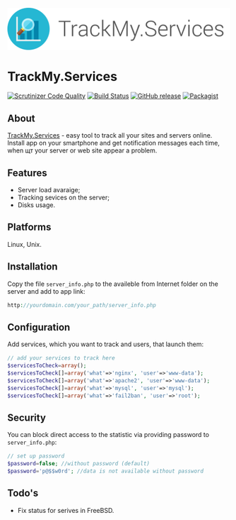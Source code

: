 ![Logo of TrackMy.Services](docs/logo_large.png)

# TrackMy.Services
[![Scrutinizer Code Quality](https://scrutinizer-ci.com/g/volodymyr-bondarenko/TrackMy.Services/badges/quality-score.png?b=master)](https://scrutinizer-ci.com/g/volodymyr-bondarenko/TrackMy.Services/?branch=master)
[![Build Status](https://scrutinizer-ci.com/g/volodymyr-bondarenko/TrackMy.Services/badges/build.png?b=master)](https://scrutinizer-ci.com/g/volodymyr-bondarenko/TrackMy.Services/build-status/master)
[![GitHub release](https://img.shields.io/github/release/volodymyr-bondarenko/TrackMy.Services.svg?style=flat)](https://github.com/volodymyr-bondarenko/TrackMy.Services/releases) 
[![Packagist](https://img.shields.io/packagist/l/clickalicious/phpmemadmin.svg?style=flat)](http://opensource.org/licenses/BSD-3-Clause)

## About
[TrackMy.Services] - easy tool to track all your sites and servers online. Install app on your smartphone and get notification messages each time, when щт your server or web site appear a problem.

## Features

 - Server load avaraige;
 - Tracking sevices on the server;
 - Disks usage.

## Platforms

Linux, Unix.

## Installation

Copy the file `server_info.php` to the availeble from Internet folder on the server and add to app link:

```php
http://yourdomain.com/your_path/server_info.php
```
## Configuration

Add services, which you want to track and users, that launch them:
```php
// add your services to track here
$servicesToCheck=array();
$servicesToCheck[]=array('what'=>'nginx', 'user'=>'www-data');
$servicesToCheck[]=array('what'=>'apache2', 'user'=>'www-data');
$servicesToCheck[]=array('what'=>'mysql', 'user'=>'mysql');
$servicesToCheck[]=array('what'=>'fail2ban', 'user'=>'root');
```

## Security
You can block direct access to the statistic via providing password to `server_info.php`:
```php
// set up password
$password=false; //without password (default)
$password='p@$$w0rd'; //data is not available without password
```


## Todo's

 - Fix status for serives in FreeBSD.





[TrackMy.Services]:http://trackmy.services/
